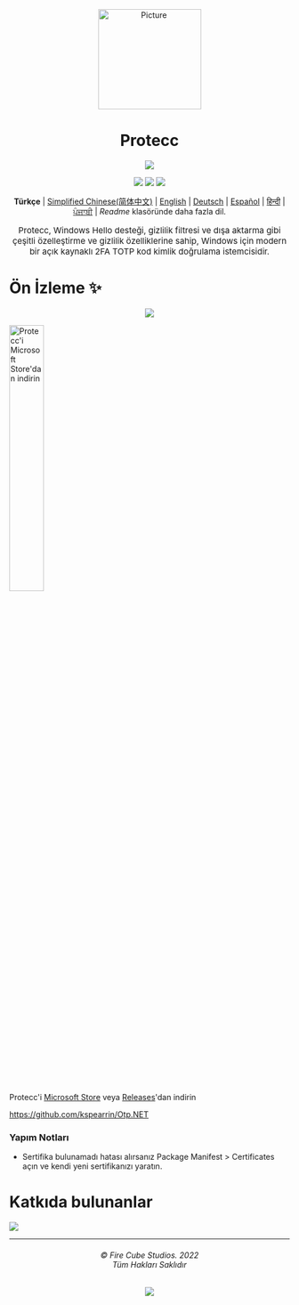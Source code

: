 <div align="center">
<img src="https://store-images.s-microsoft.com/image/apps.299.14273821654312693.8dbd6f2d-c24c-4a0d-b1e7-e76da9a48306.262a77d4-c2a5-40f4-bdea-2e4c7849f556" alt="Picture" style="display: block; margin: 0 auto; height: 180px;width:185px"/>
</div>

<div align="center">
<h1>Protecc</h1>

<a href="https://github.com/FireCubeStudios/Protecc"><img src="https://img.shields.io/badge/Contributions-welcome-green"></a> 

<a href="https://github.com/FireCubeStudios/Protecc/issues"><img src="https://img.shields.io/github/issues/FireCubeStudios/Protecc"></a>
<a href="https://github.com/FireCubeStudios/Protecc/fork"><img src="https://img.shields.io/github/forks/FireCubeStudios/Protecc"></a>
<a href="https://github.com/FireCubeStudios/Protecc/stargazers/"><img src="https://img.shields.io/github/stars/FireCubeStudios/Protecc"></a>

**Türkçe** | [Simplified Chinese(简体中文)](https://github.com/FireCubeStudios/Protecc/blob/master/Readme/README.zh-CN.md) | [English](https://github.com/FireCubeStudios/Protecc/blob/master/README.md) | [Deutsch](https://github.com/BootVirtual/Protecc/blob/master/Readme/Readme_German.md) | [Español](https://github.com/BootVirtual/Protecc/blob/master/Readme/README_Spanish.md) | [हिन्दी](https://github.com/BootVirtual/Protecc/blob/master/Readme/readme_hindi.md) | [ਪੰਜਾਬੀ](https://github.com/FireCubeStudios/Protecc/blob/master/Readme/readme_Punjabi.md) | *Readme* klasöründe daha fazla dil.

<p style="font-size:15px;">Protecc, Windows Hello desteği, gizlilik filtresi ve dışa aktarma gibi çeşitli özelleştirme ve gizlilik özelliklerine sahip, Windows için modern bir açık kaynaklı 2FA TOTP kod kimlik doğrulama istemcisidir.</p>
</div>


# Ön İzleme ✨

<p align="center">
  <img align="center" src="https://store-images.s-microsoft.com/image/apps.36005.14273821654312693.614a2153-2264-4640-872a-02a2690944dd.0647a0bf-af72-4d44-b0c9-7e097abaa082">
  </p>


<a href="https://apps.microsoft.com/store/detail/protecc-2fa-client/9PJX91M06TZS"><img width="35%" src="Assets\Get_it_from_Microsoft_Badge.svg" alt="Protecc'i Microsoft Store'dan indirin"></a>
  
Protecc'i [Microsoft Store](https://apps.microsoft.com/store/detail/protecc-2fa-client/9PJX91M06TZS)  veya [Releases](https://github.com/FireCubeStudios/Protecc/releases)'dan indirin 


https://github.com/kspearrin/Otp.NET
  
  ### Yapım Notları
  - Sertifika bulunamadı hatası alırsanız Package Manifest > Certificates açın ve kendi yeni sertifikanızı yaratın.

# Katkıda bulunanlar

<a href="https://github.com/FireCubeStudios/Protecc/graphs/contributors">
  <img src="https://contrib.rocks/image?repo=FireCubeStudios/Protecc" />
</a>


<hr>
<h6 align="center">© Fire Cube Studios. 2022 
<br>
Tüm Hakları Saklıdır</h6>
<p align="center">
	<a href="https://github.com/FireCubeStudios/Protecc/blob/master/LICENSE.txt"><img src="https://img.shields.io/static/v1.svg?style=for-the-badge&label=License&message=MIT&logoColor=d9e0ee&colorA=363a4f&colorB=b7bdf8"/></a>
</p>


